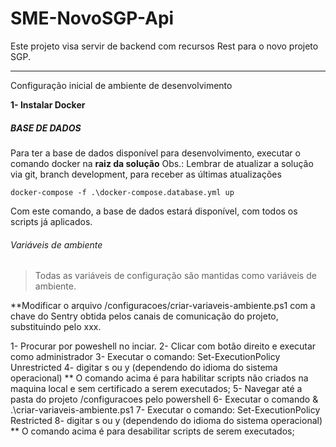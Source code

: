 # SME-NovoSGP-Api
Este projeto visa servir de backend com recursos Rest para o novo projeto SGP.

------------



Configuração inicial de ambiente de desenvolvimento

**1- Instalar Docker**

##### BASE DE DADOS

Para ter a base de dados disponível para desenvolvimento, executar o comando docker na **raiz da solução**
Obs.: Lembrar de atualizar a solução via git, branch development, para receber as últimas atualizações
```
docker-compose -f .\docker-compose.database.yml up
```

Com este comando, a base de dados estará disponível, com todos os scripts já aplicados.

###### Variáveis de ambiente
> Todas as variáveis de configuração são mantidas como variáveis de ambiente. 

**Modificar o arquivo /configuracoes/criar-variaveis-ambiente.ps1 com a chave do Sentry obtida pelos canais de comunicação do projeto, substituindo pelo xxx.

1- Procurar por poweshell no inciar. 
2- Clicar com botão direito e executar como administrador
3- Executar o comando: Set-ExecutionPolicy Unrestricted 
4- digitar s ou y (dependendo do idioma do sistema operacional)
	** O comando acima é para habilitar scripts não criados na maquina local e sem certificado a serem executados;
5- Navegar até a pasta do projeto /configuracoes pelo powershell
6- Executar o comando & .\criar-variaveis-ambiente.ps1 
7- Executar o comando: Set-ExecutionPolicy Restricted 
8- digitar s ou y (dependendo do idioma do sistema operacional)
	** O comando acima é para desabilitar scripts de serem executados;


